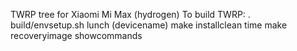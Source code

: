 TWRP tree for Xiaomi Mi Max (hydrogen)
To build TWRP:
. build/envsetup.sh
lunch (devicename)
make installclean
time make recoveryimage showcommands

